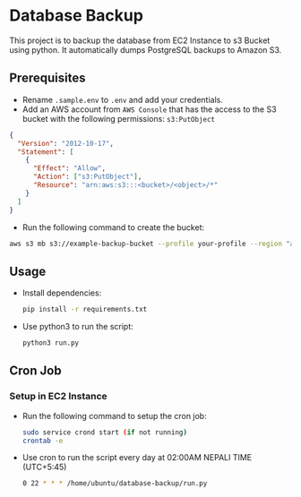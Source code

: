 # Database Backup

This project is to backup the database from EC2 Instance to s3 Bucket using python. It automatically dumps PostgreSQL backups to Amazon S3.

## Prerequisites

- Rename `.sample.env` to `.env` and add your credentials.
- Add an AWS account from `AWS Console` that has the access to the S3 bucket with the following permissions: `s3:PutObject`

```json
{
  "Version": "2012-10-17",
  "Statement": [
    {
      "Effect": "Allow",
      "Action": ["s3:PutObject"],
      "Resource": "arn:aws:s3:::<bucket>/<object>/*"
    }
  ]
}
```

- Run the following command to create the bucket:

```bash
aws s3 mb s3://example-backup-bucket --profile your-profile --region "ap-south-1"
```

## Usage

- Install dependencies:

  ```bash
  pip install -r requirements.txt
  ```

- Use python3 to run the script:

  ```bash
  python3 run.py
  ```

## Cron Job

### Setup in EC2 Instance

- Run the following command to setup the cron job:

  ```bash
  sudo service crond start (if not running)
  crontab -e
  ```

- Use cron to run the script every day at 02:00AM NEPALI TIME (UTC+5:45)

  ```bash
  0 22 * * * /home/ubuntu/database-backup/run.py
  ```
